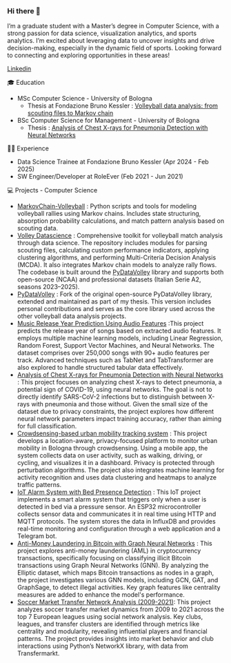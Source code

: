 ### Hi there 👋
I’m a graduate student with a Master’s degree in Computer Science, with a strong passion for data science, visualization analytics, and sports analytics. I’m excited about leveraging data to uncover insights and drive decision-making, especially in the dynamic field of sports. Looking forward to connecting and exploring opportunities in these areas!

[Linkedin](https://www.linkedin.com/in/accornero-andrea/)

🎓 Education
* MSc Computer Science - University of Bologna
  * Thesis at Fondazione Bruno Kessler : [Volleyball data analysis: from scouting files to
Markov chain](https://github.com/dclfbk/volleydatascience) 
* BSc Computer Science for Management - University of Bologna
  * Thesis : [Analysis of Chest X-rays for Pneumonia Detection with Neural Networks](https://github.com/AndreaAccornero/RNN_Covid19XRay)


👨‍💻 Experience
* Data Science Trainee at Fondazione Bruno Kessler (Apr 2024 -  Feb 2025)
* SW Engineer/Developer at RoleEver (Feb 2021 - Jun 2021)

💻 Projects - Computer Science
* [MarkovChain-Volleyball](https://github.com/AndreaAccornero/MarkovChain-Volleyball) : Python scripts and tools for modeling volleyball rallies using Markov chains. Includes state structuring, absorption probability calculations, and match pattern analysis based on scouting data.
* [Volley Datascience](https://github.com/dclfbk/volleydatascience) : Comprehensive toolkit for volleyball match analysis through data science. The repository includes modules for parsing scouting files, calculating custom performance indicators, applying clustering algorithms, and performing Multi-Criteria Decision Analysis (MCDA). It also integrates Markov chain models to analyze rally flows. The codebase is built around the [PyDataVolley](https://github.com/AndreaAccornero/pydatavolley) library and supports both open-source (NCAA) and professional datasets (Italian Serie A2, seasons 2023–2025).
* [PyDataVolley](https://github.com/AndreaAccornero/pydatavolley) : Fork of the original open-source PyDataVolley library, extended and maintained as part of my thesis. This version includes personal contributions and serves as the core library used across the other volleyball data analysis projects.
* [Music Release Year Prediction Using Audio Features](https://github.com/AndreaAccornero/DataAnalyticsProject) :This project predicts the release year of songs based on extracted audio features. It employs multiple machine learning models, including Linear Regression, Random Forest, Support Vector Machines, and Neural Networks. The dataset comprises over 250,000 songs with 90+ audio features per track. Advanced techniques such as TabNet and TabTransformer are also explored to handle structured tabular data effectively.
* [Analysis of Chest X-rays for Pneumonia Detection with Neural Networks](https://github.com/AndreaAccornero/RNN_Covid19XRay) : This project focuses on analyzing chest X-rays to detect pneumonia, a potential sign of COVID-19, using neural networks. The goal is not to directly identify SARS-CoV-2 infections but to distinguish between X-rays with pneumonia and those without. Given the small size of the dataset due to privacy constraints, the project explores how different neural network parameters impact training accuracy, rather than aiming for full classification.
* [Crowdsensing-based urban mobility tracking system](https://github.com/samuele-lolli/MobilityTrackingSystem) : This project develops a location-aware, privacy-focused platform to monitor urban mobility in Bologna through crowdsensing. Using a mobile app, the system collects data on user activity, such as walking, driving, or cycling, and visualizes it in a dashboard. Privacy is protected through perturbation algorithms. The project also integrates machine learning for activity recognition and uses data clustering and heatmaps to analyze traffic patterns.
* [IoT Alarm System with Bed Presence Detection](https://github.com/AndreaAccornero/BlockChainProject) : This IoT project implements a smart alarm system that triggers only when a user is detected in bed via a pressure sensor. An ESP32 microcontroller collects sensor data and communicates it in real time using HTTP and MQTT protocols.
The system stores the data in InfluxDB and provides real-time monitoring and configuration through a web application and a Telegram bot.
* [Anti-Money Laundering in Bitcoin with Graph Neural Networks](https://github.com/AndreaAccornero/BlockChainProject) : This project explores anti-money laundering (AML) in cryptocurrency transactions, specifically focusing on classifying illicit Bitcoin transactions using Graph Neural Networks (GNN). By analyzing the Elliptic dataset, which maps Bitcoin transactions as nodes in a graph, the project investigates various GNN models, including GCN, GAT, and GraphSage, to detect illegal activities. Key graph features like centrality measures are added to enhance the model's performance.
* [Soccer Market Transfer Network Analysis (2009-2021)](https://github.com/AleTouch98/SNA_Project): This project analyzes soccer transfer market dynamics from 2009 to 2021 across the top 7 European leagues using social network analysis. Key clubs, leagues, and transfer clusters are identified through metrics like centrality and modularity, revealing influential players and financial patterns. The project provides insights into market behavior and club interactions using Python’s NetworkX library, with data from Transfermarkt.

